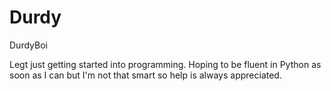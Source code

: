 # Durdy
DurdyBoi


Legt just getting started into programming. Hoping to be fluent in Python as soon as I can but I'm not that smart so help is always appreciated.
